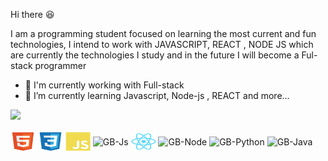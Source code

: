 Hi there 😆

   I am a programming student focused on learning the most current and fun technologies, I intend to work with JAVASCRIPT, REACT , NODE JS which are currently the          technologies I study and in the future I will become a Ful-stack programmer

- 🔭 I'm currently working with Full-stack
- 🌱 I’m currently learning Javascript, Node-js , REACT and more...

<div align="start">
  <img height="180em" src="https://github-readme-stats.vercel.app/api?username=Gbxiis&show_icons=true&theme=dark&include_all_commits=true&count_private=true"/>
<!--   <img height="180em" src="https://github-readme-stats.vercel.app/api/top-langs/?username=Gbxiis&layout=compact&langs_count=7&theme=dark"/> -->
</div>
<div style="display: inline_block"><br>
   <img align="center" alt="GB-HTML" height="30" width="40" src="https://raw.githubusercontent.com/devicons/devicon/master/icons/html5/html5-original.svg">
   <img align="center" alt="GB-CSS" height="30" width="40" src="https://raw.githubusercontent.com/devicons/devicon/master/icons/css3/css3-original.svg">
   <img align="center" alt="GB-Js" height="30" width="40" src="https://raw.githubusercontent.com/devicons/devicon/master/icons/javascript/javascript-plain.svg">
   <img align="center" alt="GB-Js" height="30" width="40"  src="https://cdn.jsdelivr.net/gh/devicons/devicon/icons/bootstrap/bootstrap-original.svg">
   <img align="center" alt="GB-React" height="30" width="40"src="https://raw.githubusercontent.com/devicons/devicon/master/icons/react/react-original.svg">
<!--    <img align="center" alt="GB-Angular" height="30" width="40" src="https://cdn.jsdelivr.net/gh/devicons/devicon/icons/angularjs/angularjs-original.svg"> -->
   <img align="center" alt="GB-Node" height="30" width="40" src="https://cdn.jsdelivr.net/gh/devicons/devicon/icons/nodejs/nodejs-original.svg">
   <img align="center" alt="GB-Python" height="30" width="40" src="https://cdn.jsdelivr.net/gh/devicons/devicon/icons/python/python-original.svg">
<!--    <img align="center" alt="GB-Php" height="30" width="40"src="https://cdn.jsdelivr.net/gh/devicons/devicon/icons/php/php-original.svg"> -->
   <img align="center" alt="GB-Java" height="30" width="40" src="https://cdn.jsdelivr.net/gh/devicons/devicon/icons/java/java-original.svg">
<!--    <img align="center" alt="GB-Django" height="30" width="40" src="https://cdn.jsdelivr.net/gh/devicons/devicon/icons/django/django-plain-wordmark.svg">
   <img align="center" alt="GB-Ruby" height="30" width="40" src="https://cdn.jsdelivr.net/gh/devicons/devicon/icons/ruby/ruby-original.svg">
   <img align="center" alt="GB-MongoDb" height="30" width="40"    src="https://cdn.jsdelivr.net/gh/devicons/devicon/icons/mongodb/mongodb-original.svg"> -->
   
   
   
   


</div>






  ##




